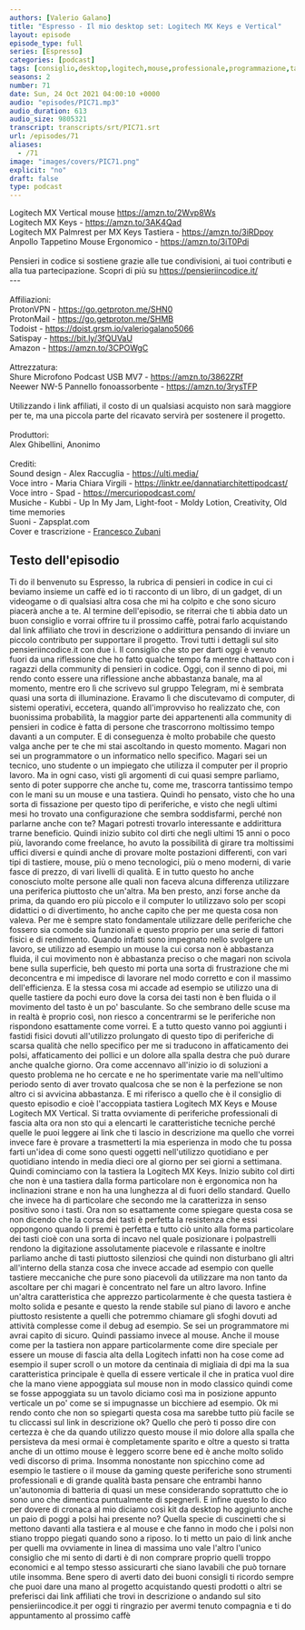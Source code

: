 ```yaml
---
authors: [Valerio Galano]
title: "Espresso - Il mio desktop set: Logitech MX Keys e Vertical"
layout: episode
episode_type: full
series: [Espresso]
categories: [podcast]
tags: [consiglio,desktop,logitech,mouse,professionale,programmazione,tastiera]
seasons: 2
number: 71
date: Sun, 24 Oct 2021 04:00:10 +0000
audio: "episodes/PIC71.mp3"
audio_duration: 613
audio_size: 9805321
transcript: transcripts/srt/PIC71.srt
url: /episodes/71
aliases: 
  - /71
image: "images/covers/PIC71.png"
explicit: "no"
draft: false
type: podcast
---
```

Logitech MX Vertical mouse <a href="https://amzn.to/2Wvp8Ws" rel="noopener">https://amzn.to/2Wvp8Ws</a> <br />Logitech MX Keys - <a href="https://amzn.to/3AK4Qad" rel="noopener">https://amzn.to/3AK4Qad</a> <br />Logitech MX Palmrest per MX Keys Tastiera - <a href="https://amzn.to/3iRDpoy" rel="noopener">https://amzn.to/3iRDpoy</a> <br />Anpollo Tappetino Mouse Ergonomico - <a href="https://amzn.to/3iT0Pdi" rel="noopener">https://amzn.to/3iT0Pdi</a> <br /><br />Pensieri in codice si sostiene grazie alle tue condivisioni, ai tuoi contributi e alla tua partecipazione. Scopri di più su <a href="https://pensieriincodice.it/" rel="noopener">https://pensieriincodice.it/</a> <br />---<br /><br />Affiliazioni:<br />ProtonVPN - <a href="https://go.getproton.me/SHN0" rel="noopener">https://go.getproton.me/SHN0</a> <br />ProtonMail - <a href="https://go.getproton.me/SHMB" rel="noopener">https://go.getproton.me/SHMB</a> <br />Todoist - <a href="https://doist.grsm.io/valeriogalano5066" rel="noopener">https://doist.grsm.io/valeriogalano5066</a> <br />Satispay - <a href="https://bit.ly/3fQUVaU" rel="noopener">https://bit.ly/3fQUVaU</a> <br />Amazon - <a href="https://amzn.to/3CPOWgC" rel="noopener">https://amzn.to/3CPOWgC</a> <br /><br />Attrezzatura:<br />Shure Microfono Podcast USB MV7 - <a href="https://amzn.to/3862ZRf" rel="noopener">https://amzn.to/3862ZRf</a> <br />Neewer NW-5 Pannello fonoassorbente - <a href="https://amzn.to/3rysTFP" rel="noopener">https://amzn.to/3rysTFP</a> <br /><br />Utilizzando i link affiliati, il costo di un qualsiasi acquisto non sarà maggiore per te, ma una piccola parte del ricavato servirà per sostenere il progetto.<br /><br />Produttori:<br />Alex Ghibellini, Anonimo<br /><br />Crediti:<br />Sound design - Alex Raccuglia - <a href="https://ulti.media/" rel="noopener">https://ulti.media/</a> <br />Voce intro - Maria Chiara Virgili - <a href="https://linktr.ee/dannatiarchitettipodcast/" rel="noopener">https://linktr.ee/dannatiarchitettipodcast/</a>  <br />Voce intro - Spad - <a href="https://mercuriopodcast.com/" rel="noopener">https://mercuriopodcast.com/</a> <br />Musiche - Kubbi - Up In My Jam, Light-foot - Moldy Lotion, Creativity, Old time memories<br />Suoni - Zapsplat.com<br />Cover e trascrizione - <a href="https://it.linkedin.com/in/francesco-zubani-5957081a6" rel="noopener">Francesco Zubani</a>

<!-- more -->

## Testo dell'episodio

Ti do il benvenuto su Espresso, la rubrica di pensieri in codice in cui ci beviamo insieme
un caffè ed io ti racconto di un libro, di un gadget, di un videogame o di qualsiasi
altra cosa che mi ha colpito e che sono sicuro piacerà anche a te.
Al termine dell'episodio, se riterrai che ti abbia dato un buon consiglio e vorrai offrire
tu il prossimo caffè, potrai farlo acquistando dal link affiliato che trovi in descrizione
o addirittura pensando di inviare un piccolo contributo per supportare il progetto. Trovi
tutti i dettagli sul sito pensieriincodice.it con due i.
Il consiglio che sto per darti oggi è venuto fuori da una riflessione che ho fatto qualche
tempo fa mentre chattavo con i ragazzi della community di pensieri in codice. Oggi, con
il senno di poi, mi rendo conto essere una riflessione anche abbastanza banale, ma al
momento, mentre ero lì che scrivevo sul gruppo Telegram, mi è sembrata quasi una
sorta di illuminazione. Eravamo lì che discutevamo di computer, di sistemi operativi, eccetera,
quando all'improvviso ho realizzato che, con buonissima probabilità, la maggior parte
dei appartenenti alla community di pensieri in codice è fatta di persone che trascorrono
moltissimo tempo davanti a un computer. E di conseguenza è molto probabile che questo
valga anche per te che mi stai ascoltando in questo momento. Magari non sei un programmatore
o un informatico nello specifico. Magari sei un tecnico, uno studente o un impiegato che
utilizza il computer per il proprio lavoro. Ma in ogni caso, visti gli argomenti di cui
quasi sempre parliamo, sento di poter supporre che anche tu, come me, trascorra tantissimo
tempo con le mani su un mouse e una tastiera. Quindi ho pensato, visto che ho una sorta di
fissazione per questo tipo di periferiche, e visto che negli ultimi mesi ho trovato una
configurazione che sembra soddisfarmi, perché non parlarne anche con te? Magari potresti
trovarlo interessante e addirittura trarne beneficio. Quindi inizio subito col dirti che
negli ultimi 15 anni o poco più, lavorando come freelance, ho avuto la possibilità di girare
tra moltissimi uffici diversi e quindi anche di provare molte postazioni differenti, con vari
tipi di tastiere, mouse, più o meno tecnologici, più o meno moderni, di varie fasce di prezzo,
di vari livelli di qualità. E in tutto questo ho anche conosciuto molte persone alle quali non
faceva alcuna differenza utilizzare una periferica piuttosto che un'altra. Ma ben presto, anzi forse
anche da prima, da quando ero più piccolo e il computer lo utilizzavo solo per scopi didattici
o di divertimento, ho anche capito che per me questa cosa non valeva. Per me è sempre stato
fondamentale utilizzare delle periferiche che fossero sia comode sia funzionali e questo
proprio per una serie di fattori fisici e di rendimento. Quando infatti sono impegnato nello
svolgere un lavoro, se utilizzo ad esempio un mouse la cui corsa non è abbastanza fluida, il cui
movimento non è abbastanza preciso o che magari non scivola bene sulla superficie, beh questo mi
porta una sorta di frustrazione che mi deconcentra e mi impedisce di lavorare nel modo corretto e con
il massimo dell'efficienza. E la stessa cosa mi accade ad esempio se utilizzo una di quelle
tastiere da pochi euro dove la corsa dei tasti non è ben fluida o il movimento del tasto è un po'
basculante. So che sembrano delle scuse ma in realtà è proprio così, non riesco a concentrarmi
se le periferiche non rispondono esattamente come vorrei. E a tutto questo vanno poi aggiunti i
fastidi fisici dovuti all'utilizzo prolungato di questo tipo di periferiche di scarsa qualità che
nello specifico per me si traducono in affaticamento dei polsi, affaticamento dei pollici e un dolore
alla spalla destra che può durare anche qualche giorno. Ora come accennavo all'inizio io di
soluzioni a questo problema ne ho cercate e ne ho sperimentate varie ma nell'ultimo periodo
sento di aver trovato qualcosa che se non è la perfezione se non altro ci si avvicina abbastanza.
E mi riferisco a quello che è il consiglio di questo episodio e cioè l'accoppiata tastiera
Logitech MX Keys e Mouse Logitech MX Vertical. Si tratta ovviamente di periferiche professionali
di fascia alta ora non sto qui a elencarti le caratteristiche tecniche perché quelle le puoi
leggere ai link che ti lascio in descrizione ma quello che vorrei invece fare è provare
a trasmetterti la mia esperienza in modo che tu possa farti un'idea di come sono questi oggetti
nell'utilizzo quotidiano e per quotidiano intendo in media dieci ore al giorno per sei giorni a
settimana. Quindi cominciamo con la tastiera la Logitech MX Keys. Inizio subito col dirti che non
è una tastiera dalla forma particolare non è ergonomica non ha inclinazioni strane e non ha
una lunghezza al di fuori dello standard. Quello che invece ha di particolare che secondo me la
caratterizza in senso positivo sono i tasti. Ora non so esattamente come spiegare questa cosa se
non dicendo che la corsa dei tasti è perfetta la resistenza che essi oppongono quando li premi
è perfetta e tutto ciò unito alla forma particolare dei tasti cioè con una sorta di incavo nel quale
posizionare i polpastrelli rendono la digitazione assolutamente piacevole e rilassante e inoltre
parliamo anche di tasti piuttosto silenziosi che quindi non disturbano gli altri all'interno della
stanza cosa che invece accade ad esempio con quelle tastiere meccaniche che pure sono piacevoli da
utilizzare ma non tanto da ascoltare per chi magari è concentrato nel fare un altro lavoro. Infine un'altra
caratteristica che apprezzo particolarmente è che questa tastiera è molto solida e pesante e
questo la rende stabile sul piano di lavoro e anche piuttosto resistente a quelli che potremmo
chiamare gli sfoghi dovuti ad attività complesse come il debug ad esempio. Se sei un programmatore
mi avrai capito di sicuro. Quindi passiamo invece al mouse. Anche il mouse come per la tastiera non
appare particolarmente come dire speciale per essere un mouse di fascia alta della Logitech
infatti non ha cose come ad esempio il super scroll o un motore da centinaia di migliaia di
dpi ma la sua caratteristica principale è quella di essere verticale il che in pratica vuol dire
che la mano viene appoggiata sul mouse non in modo classico quindi come se fosse appoggiata
su un tavolo diciamo così ma in posizione appunto verticale un po' come se si impugnasse un bicchiere
ad esempio. Ok mi rendo conto che non so spiegarti questa cosa ma sarebbe tutto più facile se tu
cliccassi sul link in descrizione ok? Quello che però ti posso dire con certezza è che da quando
utilizzo questo mouse il mio dolore alla spalla che persisteva da mesi ormai è completamente
sparito e oltre a questo si tratta anche di un ottimo mouse è leggero scorre bene ed è anche
molto solido vedi discorso di prima. Insomma nonostante non spicchino come ad esempio le
tastiere o il mouse da gaming queste periferiche sono strumenti professionali e di grande qualità
basta pensare che entrambi hanno un'autonomia di batteria di quasi un mese considerando
soprattutto che io sono uno che dimentica puntualmente di spegnerli. E infine questo lo
dico per dovere di cronaca al mio diciamo così kit da desktop ho aggiunto anche un paio di poggi
a polsi hai presente no? Quella specie di cuscinetti che si mettono davanti alla tastiera e al mouse e
che fanno in modo che i polsi non stiano troppo piegati quando sono a riposo. Io ti metto un paio
di link anche per quelli ma ovviamente in linea di massima uno vale l'altro l'unico consiglio
che mi sento di darti è di non comprare proprio quelli troppo economici e al tempo stesso
assicurarti che siano lavabili che può tornare utile insomma. Bene spero di averti dato dei buoni
consigli ti ricordo sempre che puoi dare una mano al progetto acquistando questi prodotti o altri se
preferisci dai link affiliati che trovi in descrizione o andando sul sito pensieriincodice.it
per oggi ti ringrazio per avermi tenuto compagnia e ti do appuntamento al prossimo caffè

